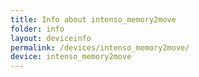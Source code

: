 ```yaml
---
title: Info about intenso_memory2move
folder: info
layout: deviceinfo
permalink: /devices/intenso_memory2move/
device: intenso_memory2move
---
```

